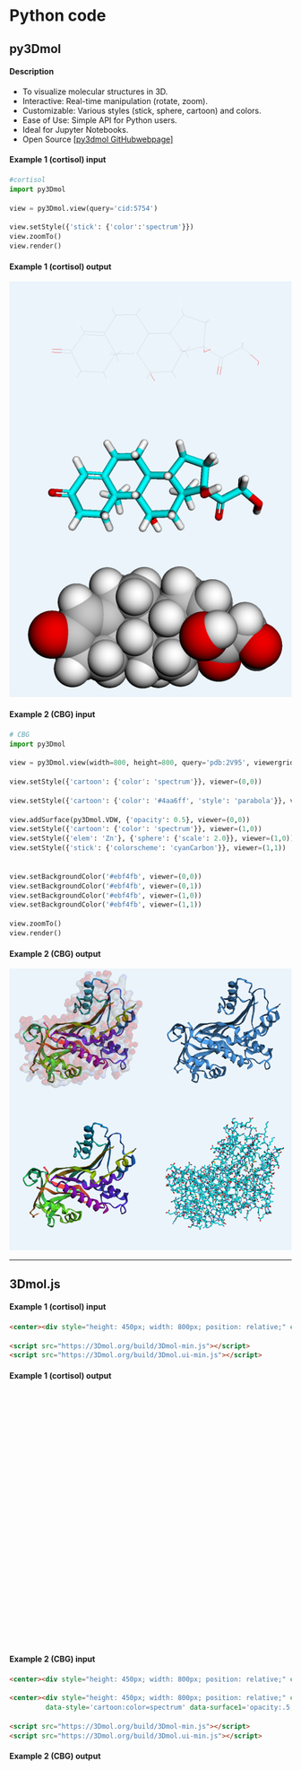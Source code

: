# Python code

## py3Dmol
#### Description
* To visualize molecular structures in 3D.
* Interactive: Real-time manipulation (rotate, zoom).
* Customizable: Various styles (stick, sphere, cartoon) and colors.
* Ease of Use: Simple API for Python users.
* Ideal for Jupyter Notebooks.
* Open Source [[py3dmol GitHubwebpage]](https://github.com/avirshup/py3dmol)

#### Example 1 (cortisol) input
```python
#cortisol
import py3Dmol

view = py3Dmol.view(query='cid:5754')

view.setStyle({'stick': {'color':'spectrum'}})
view.zoomTo()
view.render()
```

#### Example 1 (cortisol) output
![](../Literature/figures/py3Dmol_cortisol.png)

#### Example 2 (CBG) input
```python
# CBG
import py3Dmol

view = py3Dmol.view(width=800, height=800, query='pdb:2V95', viewergrid=(2,2), linked=True)

view.setStyle({'cartoon': {'color': 'spectrum'}}, viewer=(0,0))

view.setStyle({'cartoon': {'color': '#4aa6ff', 'style': 'parabola'}}, viewer=(0,1))

view.addSurface(py3Dmol.VDW, {'opacity': 0.5}, viewer=(0,0))
view.setStyle({'cartoon': {'color': 'spectrum'}}, viewer=(1,0))
view.setStyle({'elem': 'Zn'}, {'sphere': {'scale': 2.0}}, viewer=(1,0))
view.setStyle({'stick': {'colorscheme': 'cyanCarbon'}}, viewer=(1,1))


view.setBackgroundColor('#ebf4fb', viewer=(0,0))
view.setBackgroundColor('#ebf4fb', viewer=(0,1))
view.setBackgroundColor('#ebf4fb', viewer=(1,0))
view.setBackgroundColor('#ebf4fb', viewer=(1,1))

view.zoomTo()
view.render()
```

#### Example 2 (CBG) output
![](../Literature/figures/py3Dmol_CBG.png)

---

## 3Dmol.js

#### Example 1 (cortisol) input

```markdown
<center><div style="height: 450px; width: 800px; position: relative;" class='viewer_3Dmoljs' data-cid='5754' data-backgroundcolor='0xffffff' data-style='stick' data-ui='true'></div></center>

<script src="https://3Dmol.org/build/3Dmol-min.js"></script>     
<script src="https://3Dmol.org/build/3Dmol.ui-min.js"></script>  
```
#### Example 1 (cortisol) output

<center><div style="height: 450px; width: 800px; position: relative;" class='viewer_3Dmoljs' data-cid='5754' data-backgroundcolor='0xffffff' data-style='stick' data-ui='true'></div></center>
 
#### Example 2 (CBG) input

```markdown
<center><div style="height: 450px; width: 800px; position: relative;" class='viewer_3Dmoljs' data-pdb='2V95' data-backgroundcolor='0xffffff' data-style='stick' data-ui='true'></div></center>

<center><div style="height: 450px; width: 800px; position: relative;" class='viewer_3Dmoljs' data-pdb='2V95' 
         data-style='cartoon:color=spectrum' data-surface1='opacity:.5;color:white'></div></center>

<script src="https://3Dmol.org/build/3Dmol-min.js"></script>     
<script src="https://3Dmol.org/build/3Dmol.ui-min.js"></script>  
```
#### Example 2 (CBG) output

<center><div style="height: 450px; width: 800px; position: relative;" class='viewer_3Dmoljs' data-pdb='2V95' data-backgroundcolor='0xffffff'
        data-style='stick' data-ui='true'></div></center>

<center><div style="height: 450px; width: 800px; position: relative;" class='viewer_3Dmoljs' data-pdb='2V95' 
        data-style='cartoon:color=spectrum' data-surface1='opacity:.5;color:white'></div></center>

---

<script src="https://3Dmol.org/build/3Dmol-min.js"></script>     
<script src="https://3Dmol.org/build/3Dmol.ui-min.js"></script>    

---